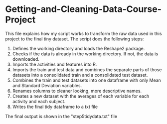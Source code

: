 # Getting-and-Cleaning-Data-Course-Project

This file explains how my script works to transform the raw data used in this project to the final tiny dataset. The script does the following steps:

1. Defines the working directory and loads the Reshape2 package.
2. Checks if the data is already in the working directory. If not, the data is downloaded.
3. Imports the activities and features into R.
4. Imports the train and test data and combines the separate parts of those datasets into a consolidated train and a consolidated test dataset. 
5. Combines the train and test datasets into one dataframe with only Mean and Standard Deviation variables.
6. Renames columns to cleaner looking, more descriptive names.
7. Creates a new dataset with the averages of each variable for each activity and each subject.
8. Writes the final tidy dataframe to a txt file

The final output is shown in the "step5tidydata.txt" file
